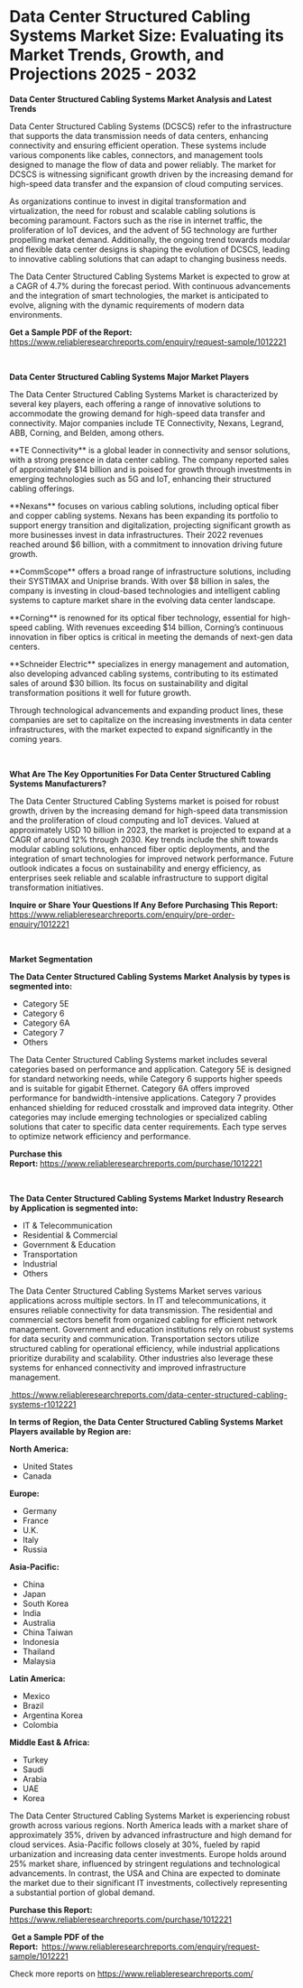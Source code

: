 <p><h1>Data Center Structured Cabling Systems Market Size: Evaluating its Market Trends, Growth, and Projections 2025 - 2032</h1></p><p><strong>Data Center Structured Cabling Systems Market Analysis and Latest Trends</strong></p>
<p><p>Data Center Structured Cabling Systems (DCSCS) refer to the infrastructure that supports the data transmission needs of data centers, enhancing connectivity and ensuring efficient operation. These systems include various components like cables, connectors, and management tools designed to manage the flow of data and power reliably. The market for DCSCS is witnessing significant growth driven by the increasing demand for high-speed data transfer and the expansion of cloud computing services.</p><p>As organizations continue to invest in digital transformation and virtualization, the need for robust and scalable cabling solutions is becoming paramount. Factors such as the rise in internet traffic, the proliferation of IoT devices, and the advent of 5G technology are further propelling market demand. Additionally, the ongoing trend towards modular and flexible data center designs is shaping the evolution of DCSCS, leading to innovative cabling solutions that can adapt to changing business needs.</p><p>The Data Center Structured Cabling Systems Market is expected to grow at a CAGR of 4.7% during the forecast period. With continuous advancements and the integration of smart technologies, the market is anticipated to evolve, aligning with the dynamic requirements of modern data environments.</p></p>
<p><strong>Get a Sample PDF of the Report:&nbsp;</strong> <a href="https://www.reliableresearchreports.com/enquiry/request-sample/1012221?utm_campaign=3020&utm_medium=2&utm_source=Github&utm_content=ia&utm_term=08032025&utm_id=data-center-structured-cabling-systems">https://www.reliableresearchreports.com/enquiry/request-sample/1012221</a></p>
<p>&nbsp;</p>
<p><strong>Data Center Structured Cabling Systems Major Market Players</strong></p>
<p><p>The Data Center Structured Cabling Systems Market is characterized by several key players, each offering a range of innovative solutions to accommodate the growing demand for high-speed data transfer and connectivity. Major companies include TE Connectivity, Nexans, Legrand, ABB, Corning, and Belden, among others.</p><p>**TE Connectivity** is a global leader in connectivity and sensor solutions, with a strong presence in data center cabling. The company reported sales of approximately $14 billion and is poised for growth through investments in emerging technologies such as 5G and IoT, enhancing their structured cabling offerings.</p><p>**Nexans** focuses on various cabling solutions, including optical fiber and copper cabling systems. Nexans has been expanding its portfolio to support energy transition and digitalization, projecting significant growth as more businesses invest in data infrastructures. Their 2022 revenues reached around $6 billion, with a commitment to innovation driving future growth.</p><p>**CommScope** offers a broad range of infrastructure solutions, including their SYSTIMAX and Uniprise brands. With over $8 billion in sales, the company is investing in cloud-based technologies and intelligent cabling systems to capture market share in the evolving data center landscape.</p><p>**Corning** is renowned for its optical fiber technology, essential for high-speed cabling. With revenues exceeding $14 billion, Corning’s continuous innovation in fiber optics is critical in meeting the demands of next-gen data centers.</p><p>**Schneider Electric** specializes in energy management and automation, also developing advanced cabling systems, contributing to its estimated sales of around $30 billion. Its focus on sustainability and digital transformation positions it well for future growth.</p><p>Through technological advancements and expanding product lines, these companies are set to capitalize on the increasing investments in data center infrastructures, with the market expected to expand significantly in the coming years.</p></p>
<p>&nbsp;</p>
<p><strong>What Are The Key Opportunities For Data Center Structured Cabling Systems Manufacturers?</strong></p>
<p><p>The Data Center Structured Cabling Systems market is poised for robust growth, driven by the increasing demand for high-speed data transmission and the proliferation of cloud computing and IoT devices. Valued at approximately USD 10 billion in 2023, the market is projected to expand at a CAGR of around 12% through 2030. Key trends include the shift towards modular cabling solutions, enhanced fiber optic deployments, and the integration of smart technologies for improved network performance. Future outlook indicates a focus on sustainability and energy efficiency, as enterprises seek reliable and scalable infrastructure to support digital transformation initiatives.</p></p>
<p><strong>Inquire or Share Your Questions If Any Before Purchasing This Report:</strong> <a href="https://www.reliableresearchreports.com/enquiry/pre-order-enquiry/1012221?utm_campaign=3020&utm_medium=2&utm_source=Github&utm_content=ia&utm_term=08032025&utm_id=data-center-structured-cabling-systems">https://www.reliableresearchreports.com/enquiry/pre-order-enquiry/1012221</a></p>
<p>&nbsp;</p>
<p><strong>Market Segmentation</strong></p>
<p><strong>The Data Center Structured Cabling Systems Market Analysis by types is segmented into:</strong></p>
<p><ul><li>Category 5E</li><li>Category 6</li><li>Category 6A</li><li>Category 7</li><li>Others</li></ul></p>
<p><p>The Data Center Structured Cabling Systems market includes several categories based on performance and application. Category 5E is designed for standard networking needs, while Category 6 supports higher speeds and is suitable for gigabit Ethernet. Category 6A offers improved performance for bandwidth-intensive applications. Category 7 provides enhanced shielding for reduced crosstalk and improved data integrity. Other categories may include emerging technologies or specialized cabling solutions that cater to specific data center requirements. Each type serves to optimize network efficiency and performance.</p></p>
<p><strong>Purchase this Report:&nbsp;</strong><a href="https://www.reliableresearchreports.com/purchase/1012221?utm_campaign=3020&utm_medium=2&utm_source=Github&utm_content=ia&utm_term=08032025&utm_id=data-center-structured-cabling-systems">https://www.reliableresearchreports.com/purchase/1012221</a></p>
<p>&nbsp;</p>
<p><strong>The Data Center Structured Cabling Systems Market Industry Research by Application is segmented into:</strong></p>
<p><ul><li>IT & Telecommunication</li><li>Residential & Commercial</li><li>Government & Education</li><li>Transportation</li><li>Industrial</li><li>Others</li></ul></p>
<p><p>The Data Center Structured Cabling Systems Market serves various applications across multiple sectors. In IT and telecommunications, it ensures reliable connectivity for data transmission. The residential and commercial sectors benefit from organized cabling for efficient network management. Government and education institutions rely on robust systems for data security and communication. Transportation sectors utilize structured cabling for operational efficiency, while industrial applications prioritize durability and scalability. Other industries also leverage these systems for enhanced connectivity and improved infrastructure management.</p></p>
<p><a href="https://www.reliableresearchreports.com/data-center-structured-cabling-systems-r1012221?utm_campaign=3020&utm_medium=2&utm_source=Github&utm_content=ia&utm_term=08032025&utm_id=data-center-structured-cabling-systems">&nbsp;https://www.reliableresearchreports.com/data-center-structured-cabling-systems-r1012221</a></p>
<p><strong>In terms of Region, the Data Center Structured Cabling Systems Market Players available by Region are:</strong></p>
<p>
    <p> <strong> North America: </strong>
        <ul>
            <li>United States</li>
            <li>Canada</li>
        </ul>
        </p> 
    <p> <strong> Europe: </strong>
        <ul>
            <li>Germany</li>
            <li>France</li>
            <li>U.K.</li>
            <li>Italy</li>
            <li>Russia</li>
        </ul>
        </p> 
    <p> <strong> Asia-Pacific: </strong>
        <ul>
            <li>China</li>
            <li>Japan</li>
            <li>South Korea</li>
            <li>India</li>
            <li>Australia</li>
            <li>China Taiwan</li>
            <li>Indonesia</li>
            <li>Thailand</li>
            <li>Malaysia</li>
        </ul>
        </p> 
    <p> <strong> Latin America: </strong>
        <ul>
            <li>Mexico</li>
            <li>Brazil</li>
            <li>Argentina Korea</li>
            <li>Colombia</li>
        </ul>
        </p> 
    <p> <strong> Middle East & Africa: </strong>
        <ul>
            <li>Turkey</li>
            <li>Saudi</li>
            <li>Arabia</li>
            <li>UAE</li>
            <li>Korea</li>
        </ul>
    </p>
    </p>
<p><p>The Data Center Structured Cabling Systems Market is experiencing robust growth across various regions. North America leads with a market share of approximately 35%, driven by advanced infrastructure and high demand for cloud services. Asia-Pacific follows closely at 30%, fueled by rapid urbanization and increasing data center investments. Europe holds around 25% market share, influenced by stringent regulations and technological advancements. In contrast, the USA and China are expected to dominate the market due to their significant IT investments, collectively representing a substantial portion of global demand.</p></p>
<p><strong>Purchase this Report: </strong><a href="https://www.reliableresearchreports.com/purchase/1012221?utm_campaign=3020&utm_medium=2&utm_source=Github&utm_content=ia&utm_term=08032025&utm_id=data-center-structured-cabling-systems">https://www.reliableresearchreports.com/purchase/1012221</a></p>
<p>&nbsp;<strong>Get a Sample PDF of the Report:&nbsp;&nbsp;</strong><a href="https://www.reliableresearchreports.com/enquiry/request-sample/1012221?utm_campaign=3020&utm_medium=2&utm_source=Github&utm_content=ia&utm_term=08032025&utm_id=data-center-structured-cabling-systems">https://www.reliableresearchreports.com/enquiry/request-sample/1012221</a></p>
<p><strong></strong></p>
<p>Check more reports on <a href="https://www.reliableresearchreports.com/?utm_campaign=3020&utm_medium=2&utm_source=Github&utm_content=ia&utm_term=08032025&utm_id=data-center-structured-cabling-systems">https://www.reliableresearchreports.com/</a></p>